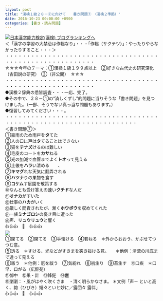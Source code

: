 ```yaml
---
layout: post
title: "漢検１級２８－②に向けて　　書き問題⑦　（漢検２準拠）"
date: 2016-10-23 00:00:00 +0900
categories: [書き・読み問題]
---
```


[![](/syuusyuu9701/assets/images/漢検１級２８－②に向けて-書き問題⑦-（漢検２準拠）-br_c_3028_1.gif)](http://blog.with2.net/link.php?1659096:3028 "日本漢字能力検定(漢検) ブログランキングへ")[日本漢字能力検定(漢検) ブログランキングへ](http://blog.with2.net/link.php?1659096:3028)  
＜「漢字の学習の大禁忌は作輟なり」・・・「作輟（サクテツ）」：やったりやらなかったりすること・・・＞  
・・・・・・・・・・・・・・・・・・・・・・・・・・・・・・・・・・・・・・・・・・・・・・・・・・・・・・・・・  
☆☆☆今年のテーマ：①漢検１級１９９点以上　②好きな古代史の研究深化（古田説の研究）　③（非公開）　☆☆☆　　  
・・・・・・・・・・・・・・・・・・・・・・・・・・・・・・・・・・・・・・・・・・・・・・・・・・・・・・・・・  
●漢検２辞典の悉皆調査・・・一応、完了。  
●その中で、２８－①の“済しくずし”的問題に当りそうな「書き問題」を見つけました。（一部、そうでない真っ当な問題もあります。）  
●復習してみてください・・・。  
・・・・・・・・・・・・・・・・・・・・・・・・・・・・・・・・・・・・・・・・・・・・・・・・・・・・・・・・・・・・・・・・・・・  
＜書き問題⑦＞  
①豪雨のため雨戸を**タ**てた　　  
②人の口に戸は**タ**てることはできない　  
③猫を**テナズ**けるのは難しい　  
④毛皮のコートを**カサ**ねる　　　  
⑤光の加減で血管までよく**トオ**って見える　　  
⑥土俵を**ハラ**い清める　　、  
⑦**キマグ**れな天気に翻弄される　　  
⑧**ハツナ**りの果物を食す　  
⑨**コケム**す庭園を散策する　  
⑩なんとも受け答えの速い**クチド**な人だ　　  
⑪**オナカ**がすいた  
⑫仕事の**ハカ**がいく　  
⑬厳しく問責されたが、漸く**ホウボウ**を収めてくれた　  
⑭一族**ミナゴロシ**の憂き目に遭った　　  
⑮声、**リュウリュウ**と響く　　  
👍👍👍　🐒　👍👍👍  
![](/syuusyuu9701/assets/images/漢検１級２８－②に向けて-書き問題⑦-（漢検２準拠）-376b4aacfaa1d63d5522d74fd92c8a80.png)  
①閉てる　②閉てる　③手懐ける　④套ねる　＊外からおおう、かぶせてつつむ意。　  
⑤透る　＊すける、光などがすきまを突き抜ける意。　　＊他例：清流の川底まで透って見える　  
⑥祓う　＊他例：厄を祓う　⑦気紛れ　⑧初生り　⑨苔生す　⑩口疾　＊口早、口がる（広辞苑）　  
⑪御中　⑫果・計　⑬鋒鋩　⑭鏖　  
⑮瀏瀏：・風がはやく吹くさま　・清く明らかなさま。 ＊文例「声－ といと高く、韵（ひびき）嫋々といと妙に／露団々 露伴」  
👍👍👍　🐒　👍👍👍  